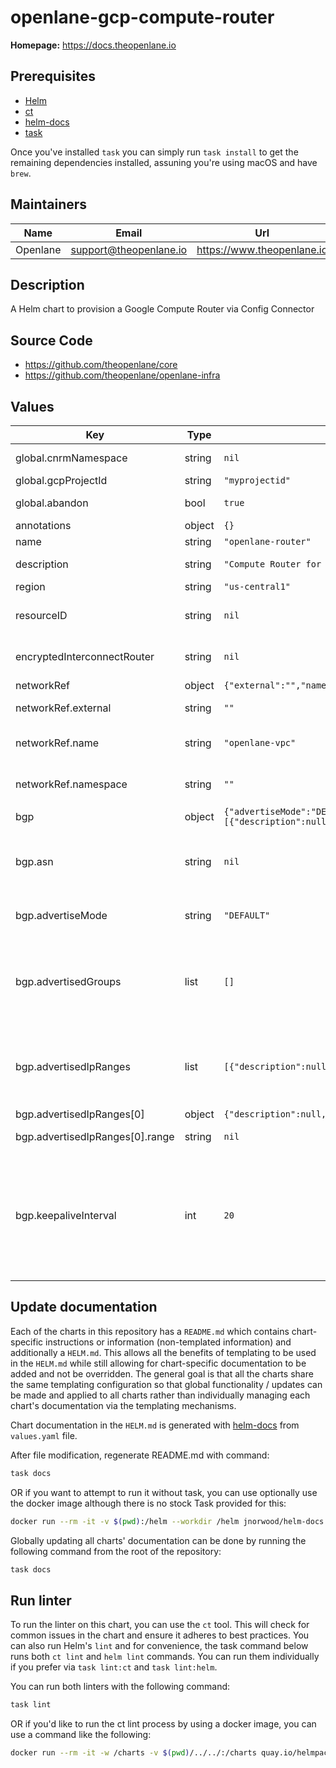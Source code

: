 # openlane-gcp-compute-router

**Homepage:** <https://docs.theopenlane.io>

## Prerequisites

- [Helm](https://helm.sh/docs/intro/install/)
- [ct](https://github.com/helm/chart-testing)
- [helm-docs](https://github.com/norwoodj/helm-docs)
- [task](https://taskfile.dev/)

Once you've installed `task` you can simply run `task install` to get the remaining dependencies installed, assuning you're using macOS and have `brew`.

## Maintainers

| Name | Email | Url |
| ---- | ------ | --- |
| Openlane | <support@theopenlane.io> | <https://www.theopenlane.io> |

## Description

A Helm chart to provision a Google Compute Router via Config Connector

## Source Code

* <https://github.com/theopenlane/core>
* <https://github.com/theopenlane/openlane-infra>

## Values

| Key | Type | Default | Description |
|-----|------|---------|-------------|
| global.cnrmNamespace | string | `nil` | Allows to deploy in another namespace than the release one |
| global.gcpProjectId | string | `"myprojectid"` | Google Project ID |
| global.abandon | bool | `true` | If true, Keep the Compute Router even after the kcc resource deletion. |
| annotations | object | `{}` | Add annotations to the Compute Router. |
| name | string | `"openlane-router"` | Name of the Compute Router. |
| description | string | `"Compute Router for managing BGP routing"` | A text description of the Compute Router. Must be less than or equal to 256 UTF-8 bytes. |
| region | string | `"us-central1"` | Immutable. Region where the router resides. |
| resourceID | string | `nil` | Immutable. Optional. The name of the resource. Used for creation and acquisition. When unset, the value of `metadata.name` is used as the default. |
| encryptedInterconnectRouter | string | `nil` | Immutable. Indicates if a router is dedicated for use with encrypted VLAN attachments (interconnectAttachments). |
| networkRef | object | `{"external":"","name":"openlane-vpc","namespace":""}` | A reference to the network to which this router belongs. |
| networkRef.external | string | `""` | Allowed value: The `selfLink` field of a `ComputeNetwork` resource. |
| networkRef.name | string | `"openlane-vpc"` | Name of the referent. More info: https://kubernetes.io/docs/concepts/overview/working-with-objects/names/#names |
| networkRef.namespace | string | `""` | Namespace of the referent. More info: https://kubernetes.io/docs/concepts/overview/working-with-objects/namespaces/ |
| bgp | object | `{"advertiseMode":"DEFAULT","advertisedGroups":[],"advertisedIpRanges":[{"description":null,"range":null}],"asn":null,"keepaliveInterval":20}` | BGP information specific to this router. |
| bgp.asn | string | `nil` | Local BGP Autonomous System Number (ASN). Must be an RFC6996 private ASN, either 16-bit or 32-bit. The value will be fixed for this router resource. All VPN tunnels that link to this router will have the same local ASN. |
| bgp.advertiseMode | string | `"DEFAULT"` | User-specified flag to indicate which mode to use for advertisement. Default value: "DEFAULT" Possible values: ["DEFAULT", "CUSTOM"]. |
| bgp.advertisedGroups | list | `[]` | User-specified list of prefix groups to advertise in custom mode. This field can only be populated if advertiseMode is CUSTOM and is advertised to all peers of the router. These groups will be advertised in addition to any specified prefixes. Leave this field blank to advertise no custom groups. This enum field has the one valid value: ALL_SUBNETS. |
| bgp.advertisedIpRanges | list | `[{"description":null,"range":null}]` | User-specified list of individual IP ranges to advertise in custom mode. This field can only be populated if advertiseMode is CUSTOM and is advertised to all peers of the router. These IP ranges will be advertised in addition to any specified groups. Leave this field blank to advertise no custom IP ranges. |
| bgp.advertisedIpRanges[0] | object | `{"description":null,"range":null}` | User-specified description for the IP range. |
| bgp.advertisedIpRanges[0].range | string | `nil` | The IP range to advertise. The value must be a CIDR-formatted string. |
| bgp.keepaliveInterval | int | `20` | The interval in seconds between BGP keepalive messages that are sent to the peer. Hold time is three times the interval at which keepalive messages are sent, and the hold time is the maximum number of seconds allowed to elapse between successive keepalive messages that BGP receives from a peer. BGP will use the smaller of either the local hold time value or the peer's hold time value as the hold time for the BGP connection between the two peers. If set, this value must be between 20 and 60. The default is 20. |

## Update documentation

Each of the charts in this repository has a `README.md` which contains chart-specific instructions or information (non-templated information) and additionally a `HELM.md`. This allows all the benefits of templating to be used in the `HELM.md` while still allowing for chart-specific documentation to be added and not be overridden. The general goal is that all the charts share the same templating configuration so that global functionality / updates can be made and applied to all charts rather than individually managing each chart's documentation via the templating mechanisms.

Chart documentation in the `HELM.md` is generated with [helm-docs](https://github.com/norwoodj/helm-docs) from `values.yaml` file.

After file modification, regenerate README.md with command:

```bash
task docs
```

OR if you want to attempt to run it without task, you can use optionally use the docker image although there is no stock Task provided for this:

```bash
docker run --rm -it -v $(pwd):/helm --workdir /helm jnorwood/helm-docs:v1.14.2 helm-docs
```

Globally updating all charts' documentation can be done by running the following command from the root of the repository:

```bash
task docs
```

## Run linter

To run the linter on this chart, you can use the `ct` tool. This will check for common issues in the chart and ensure it adheres to best practices. You can also run Helm's `lint` and for convenience, the task command below runs both `ct lint` and `helm lint` commands. You can run them individually if you prefer via `task lint:ct` and `task lint:helm`.

You can run both linters with the following command:

```bash
task lint
```

OR if you'd like to run the ct lint process by using a docker image, you can use a command like the following:

```bash
docker run --rm -it -w /charts -v $(pwd)/../../:/charts quay.io/helmpack/chart-testing:v3.12.0 ct lint --charts /charts/charts/openlane-gcp-compute-router --config /charts/charts/openlane-gcp-compute-router/ct.yaml
```
